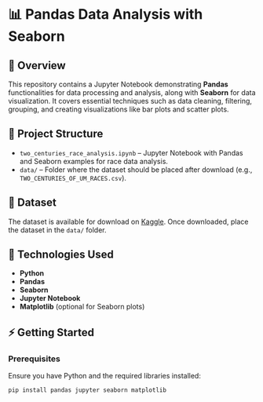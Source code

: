 # 📊 Pandas Data Analysis with Seaborn

## 📄 Overview  
This repository contains a Jupyter Notebook demonstrating **Pandas** functionalities for data processing and analysis, along with **Seaborn** for data visualization. It covers essential techniques such as data cleaning, filtering, grouping, and creating visualizations like bar plots and scatter plots.

## 📂 Project Structure  
- `two_centuries_race_analysis.ipynb` – Jupyter Notebook with Pandas and Seaborn examples for race data analysis.
- `data/` – Folder where the dataset should be placed after download (e.g., `TWO_CENTURIES_OF_UM_RACES.csv`).

## 📂 Dataset  
The dataset is available for download on [Kaggle](https://www.kaggle.com/datasets/aiaiaidavid/the-big-dataset-of-ultra-marathon-running). Once downloaded, place the dataset in the `data/` folder.

## 🚀 Technologies Used  
- **Python**  
- **Pandas**  
- **Seaborn**  
- **Jupyter Notebook**  
- **Matplotlib** (optional for Seaborn plots)

## ⚡ Getting Started  

### Prerequisites  
Ensure you have Python and the required libraries installed:

```bash
pip install pandas jupyter seaborn matplotlib
